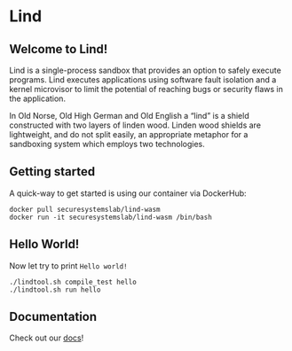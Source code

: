 # Lind

## Welcome to Lind!

Lind is a single-process sandbox that provides an option to safely execute programs. Lind executes applications using software fault isolation and a kernel microvisor to limit the potential of reaching bugs or security flaws in the application.

In Old Norse, Old High German and Old English a “lind” is a shield constructed with two layers of linden wood. Linden wood shields are lightweight, and do not split easily, an appropriate metaphor for a sandboxing system which employs two technologies.

## Getting started

A quick-way to get started is using our container via DockerHub:

```
docker pull securesystemslab/lind-wasm
docker run -it securesystemslab/lind-wasm /bin/bash
```

## Hello World!

Now let try to print `Hello world!`

```
./lindtool.sh compile_test hello
./lindtool.sh run hello
```

## Documentation

Check out our [docs]([lind-project.github.io/lind-wasm-docs/](https://lind-project.github.io/lind-wasm-docs/))! 


